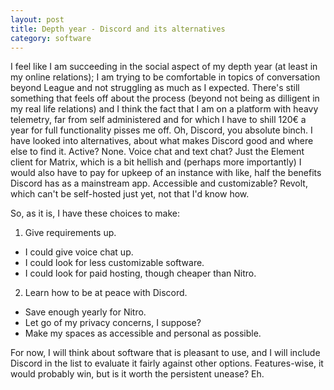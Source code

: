 ```yaml
---
layout: post
title: Depth year - Discord and its alternatives
category: software
---
```


I feel like I am succeeding in the social aspect of my depth year (at least in my online relations); I am trying to be comfortable in topics of conversation beyond League and not struggling as much as I expected. There's still something that feels off about the process (beyond not being as dilligent in my real life relations) and I think the fact that I am on a platform with heavy telemetry, far from self administered and for which I have to shill 120€ a year for full functionality pisses me off. Oh, Discord, you absolute binch.
I have looked into alternatives, about what makes Discord good and where else to find it. Active? None. Voice chat and text chat? Just the Element client for Matrix, which is a bit hellish and (perhaps more importantly) I would also have to pay for upkeep of an instance with like, half the benefits Discord has as a mainstream app. Accessible and customizable? Revolt, which can't be self-hosted just yet, not that I'd know how.


So, as it is, I have these choices to make:


1. Give requirements up.
- I could give voice chat up.
- I could look for less customizable software.
- I could look for paid hosting, though cheaper than Nitro.


2. Learn how to be at peace with Discord.
- Save enough yearly for Nitro.
- Let go of my privacy concerns, I suppose?
- Make my spaces as accessible and personal as possible.

For now, I will think about software that is pleasant to use, and I will include Discord in the list to evaluate it fairly against other options. Features-wise, it would probably win, but is it worth the persistent unease? Eh.
